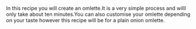In this recipe you will create an omlette.It is a very simple process and willl only take about ten minutes.You can also customise your omlette depending on your taste however this recipe will be for a plain onion omlette.
